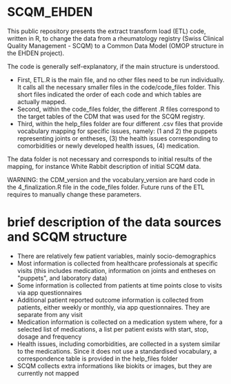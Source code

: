 # SCQM_EHDEN
This public repository presents the extract transform load (ETL) code, written in R, to change the data from a rheumatology registry (Swiss Clinical Quality Management - SCQM) to a Common Data Model (OMOP structure in the EHDEN project).

The code is generally self-explanatory, if the main structure is understood. 
- First, ETL.R is the main file, and no other files need to be run individually. It calls all the necessary smaller files in the code/code_files folder. This short files indicated the order of each code and which tables are actually mapped.
- Second, within the code_files folder, the different .R files correspond to the target tables of the CDM that was used for the SCQM registry.
- Third, within the help_files folder are four different .csv files that provide vocabulary mapping for specific issues, namely: (1 and 2) the puppets representing joints or entheses, (3) the health issues corresponding to comorbidities or newly developed health issues, (4) medication.

The data folder is not necessary and corresponds to initial results of the mapping, for instance White Rabbit description of initial SCQM data.  

WARNING: the CDM_version and the vocabulary_version are hard code in the 4_finalization.R file in the code_files folder. Future runs of the ETL requires to manually change these parameters.

# brief description of the data sources and SCQM structure
- There are relatively few patient variables, mainly socio-demographics
- Most information is collected from healthcare professionals at specific visits (this includes medication, information on joints and entheses on "puppets", and laboratory data)
- Some information is collected from patients at time points close to visits via app questionnaires
- Additional patient reported outcome information is collected from patients, either weekly or monthly, via app questionnaires. They are separate from any visit
- Medication information is collected on a medication system where, for a selected list of medications, a list per patient exists with start, stop, dosage and frequency
- Health issues, including comorbidities, are collected in a system similar to the medications. Since it does not use a standardised vocabulary, a correspondence table is provided in the help_files folder
- SCQM collects extra informations like biokits or images, but they are currently not mapped
